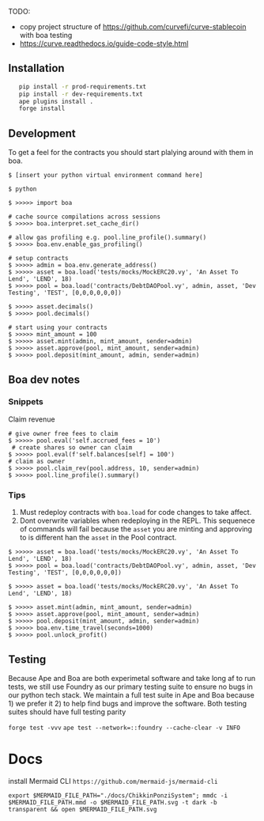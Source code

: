 TODO:

-   copy project structure of https://github.com/curvefi/curve-stablecoin with boa testing
-   https://curve.readthedocs.io/guide-code-style.html

## Installation

```bash
   pip install -r prod-requirements.txt
   pip install -r dev-requirements.txt
   ape plugins install .
   forge install
```

## Development

To get a feel for the contracts you should start plalying around with them in boa.

```
$ [insert your python virtual environment command here]

$ python

$ >>>>> import boa

# cache source compilations across sessions
$ >>>>> boa.interpret.set_cache_dir()

# allow gas profiling e.g. pool.line_profile().summary()
$ >>>>> boa.env.enable_gas_profiling()

# setup contracts
$ >>>>> admin = boa.env.generate_address()
$ >>>>> asset = boa.load('tests/mocks/MockERC20.vy', 'An Asset To Lend', 'LEND', 18)
$ >>>>> pool = boa.load('contracts/DebtDAOPool.vy', admin, asset, 'Dev Testing', 'TEST', [0,0,0,0,0,0])

$ >>>>> asset.decimals()
$ >>>>> pool.decimals()

# start using your contracts
$ >>>>> mint_amount = 100
$ >>>>> asset.mint(admin, mint_amount, sender=admin)
$ >>>>> asset.approve(pool, mint_amount, sender=admin)
$ >>>>> pool.deposit(mint_amount, admin, sender=admin)
```

## Boa dev notes

### Snippets

Claim revenue

```
# give owner free fees to claim
$ >>>>> pool.eval('self.accrued_fees = 10')
 # create shares so owner can claim
$ >>>>> pool.eval(f'self.balances[self] = 100')
# claim as owner
$ >>>>> pool.claim_rev(pool.address, 10, sender=admin)
$ >>>>> pool.line_profile().summary()
```

### Tips

1. Must redeploy contracts with `boa.load` for code changes to take affect.
2. Dont overwrite variables when redeploying in the REPL.
   This sequenece of commands will fail because the `asset` you are minting and approving to is different han the `asset` in the Pool contract.

```
$ >>>>> asset = boa.load('tests/mocks/MockERC20.vy', 'An Asset To Lend', 'LEND', 18)
$ >>>>> pool = boa.load('contracts/DebtDAOPool.vy', admin, asset, 'Dev Testing', 'TEST', [0,0,0,0,0,0])

$ >>>>> asset = boa.load('tests/mocks/MockERC20.vy', 'An Asset To Lend', 'LEND', 18)

$ >>>>> asset.mint(admin, mint_amount, sender=admin)
$ >>>>> asset.approve(pool, mint_amount, sender=admin)
$ >>>>> pool.deposit(mint_amount, admin, sender=admin)
$ >>>>> boa.env.time_travel(seconds=1000)
$ >>>>> pool.unlock_profit()
```


## Testing
Because Ape and Boa are both experimetal software and take long af to run tests, we still use Foundry as our primary testing suite to ensure no bugs in our python tech stack. We maintain a full test suite in Ape and Boa because 1) we prefer it 2) to help find bugs and improve the software. Both testing suites should have full testing parity


`forge test -vvv`
`ape test --network=::foundry --cache-clear -v INFO`

# Docs

install Mermaid CLI
`https://github.com/mermaid-js/mermaid-cli`


`export $MERMAID_FILE_PATH="./docs/ChikkinPonziSystem"; mmdc -i $MERMAID_FILE_PATH.mmd -o $MERMAID_FILE_PATH.svg -t dark -b transparent && open $MERMAID_FILE_PATH.svg`
